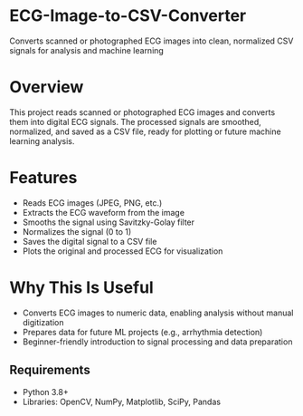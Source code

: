 # ECG-Image-to-CSV-Converter
Converts scanned or photographed ECG images into clean, normalized CSV signals for analysis and machine learning


# Overview
This project reads scanned or photographed ECG images and converts them into digital ECG signals. The processed signals are smoothed, normalized, and saved as a CSV file, ready for plotting or future machine learning analysis.
# Features
- Reads ECG images (JPEG, PNG, etc.)
- Extracts the ECG waveform from the image
- Smooths the signal using Savitzky-Golay filter
- Normalizes the signal (0 to 1)
- Saves the digital signal to a CSV file
- Plots the original and processed ECG for visualization
# Why This Is Useful
- Converts ECG images to numeric data, enabling analysis without manual digitization
- Prepares data for future ML projects (e.g., arrhythmia detection)
- Beginner-friendly introduction to signal processing and data preparation
## Requirements
- Python 3.8+
- Libraries: OpenCV, NumPy, Matplotlib, SciPy, Pandas
